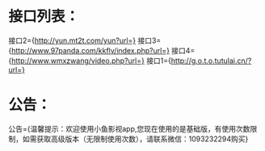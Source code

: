 # 接口列表：
接口2={http://yun.mt2t.com/yun?url=}
接口3={http://www.97panda.com/kkflv/index.php?url=}
接口4={http://www.wmxzwang/video.php?url=}
接口1={http://g.o.t.o.tutulai.cn/?url=}
# 公告：
公告={温馨提示：欢迎使用小鱼影视app,您现在使用的是基础版，有使用次数限制，如需获取高级版本（无限制使用次数），请联系微信：1093232294购买}
